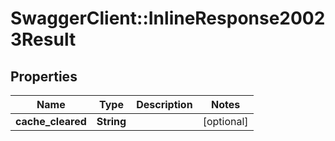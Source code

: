 # SwaggerClient::InlineResponse20023Result

## Properties
Name | Type | Description | Notes
------------ | ------------- | ------------- | -------------
**cache_cleared** | **String** |  | [optional] 


